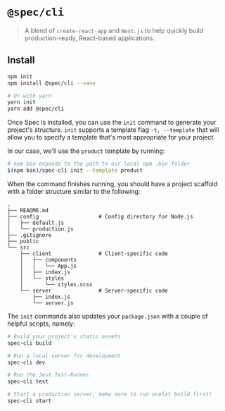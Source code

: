 # `@spec/cli`

> A blend of `create-react-app` and `Next.js` to help quickly build
> production-ready, React-based applications.

## Install

```bash
npm init
npm install @spec/cli --save

# Or with yarn
yarn init
yarn add @spec/cli
```

Once Spec is installed, you can use the `init` command to generate your
project's structure. `init` supports a template flag `-t, --template` that
will allow you to specify a template that's most appropriate for your project.

In our case, we'll use the `product` template by running:

```bash
# npm bin expands to the path to our local npm .bin folder
$(npm bin)/spec-cli init --template product
```

When the command finishes running, you should have a project scaffold with a
folder structure similar to the following:

```
.
├── README.md
├── config                   # Config directory for Node.js
│   ├── default.js
│   └── production.js
├── .gitignore
├── public
└── src
    ├── client               # Client-specific code
    │   ├── components
    │   │   └── App.js
    │   ├── index.js
    │   └── styles
    │       └── styles.scss
    └── server               # Server-specific code
        ├── index.js
        └── server.js
```

The `init` commands also updates your `package.json` with a couple of helpful
scripts, namely:

```bash
# Build your project's static assets
spec-cli build

# Run a local server for development
spec-cli dev

# Run the Jest Test-Runner
spec-cli test

# Start a production server, make sure to run ocelot build first!
spec-cli start
```
